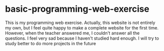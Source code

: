 # basic-programming-web-exercise
This is my programming web exercise. Actually, this website is not entirely my own,  but I feel quite happy to make a complete website for the first time. However, when the teacher answered me, I couldn't answer all the questions. I feel very sad because I haven't studied hard enough. I will try to study better to do more projects in the future
